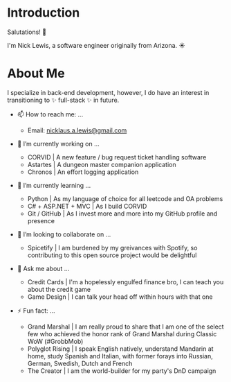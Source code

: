 # Introduction

Salutations! 👋

I'm Nick Lewis, a software engineer originally from Arizona. ☀️

# About Me

I specialize in back-end development, however, I do have an interest in transitioning to ✨ full-stack ✨ in future. 

- 📫 How to reach me: ...
  * Email: nicklaus.a.lewis@gmail.com

- 🔭 I’m currently working on ...
  * CORVID | A new feature / bug request ticket handling software
  * Astartes | A dungeon master companion application
  * Chronos | An effort logging application

- 🌱 I’m currently learning ...
  * Python | As my language of choice for all leetcode and OA problems
  * C# + ASP.NET + MVC | As I build CORVID
  * Git / GitHub | As I invest more and more into my GitHub profile and presence

- 👯 I’m looking to collaborate on ...
  * Spicetify | I am burdened by my greivances with Spotify, so contributing to this open source project would be delightful

- 💬 Ask me about ...
  * Credit Cards | I'm a hopelessly engulfed finance bro, I can teach you about the credit game
  * Game Design | I can talk your head off within hours with that one

- ⚡ Fun fact: ...
  * Grand Marshal | I am really proud to share that I am one of the select few who achieved the honor rank of Grand Marshal during Classic WoW (#GrobbMob)
  * Polyglot Rising | I speak English natively, understand Mandarin at home, study Spanish and Italian, with former forays into Russian, German, Swedish, Dutch and French
  * The Creator | I am the world-builder for my party's DnD campaign

<!--
**Braeburne/Braeburne** is a ✨ _special_ ✨ repository because its `README.md` (this file) appears on your GitHub profile.

Here are some ideas to get you started:

- 🔭 I’m currently working on ...
- 🌱 I’m currently learning ...
- 👯 I’m looking to collaborate on ...
- 🤔 I’m looking for help with ...
- 💬 Ask me about ...
- 📫 How to reach me: ...
- 😄 Pronouns: ...
- ⚡ Fun fact: ...
-->
